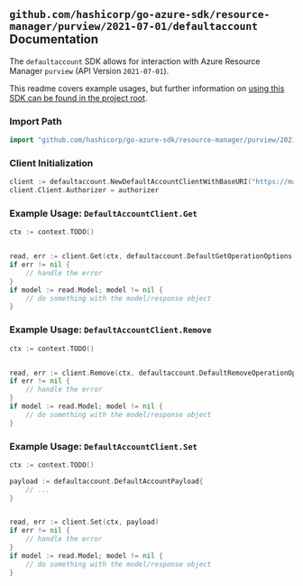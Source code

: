 
## `github.com/hashicorp/go-azure-sdk/resource-manager/purview/2021-07-01/defaultaccount` Documentation

The `defaultaccount` SDK allows for interaction with Azure Resource Manager `purview` (API Version `2021-07-01`).

This readme covers example usages, but further information on [using this SDK can be found in the project root](https://github.com/hashicorp/go-azure-sdk/tree/main/docs).

### Import Path

```go
import "github.com/hashicorp/go-azure-sdk/resource-manager/purview/2021-07-01/defaultaccount"
```


### Client Initialization

```go
client := defaultaccount.NewDefaultAccountClientWithBaseURI("https://management.azure.com")
client.Client.Authorizer = authorizer
```


### Example Usage: `DefaultAccountClient.Get`

```go
ctx := context.TODO()


read, err := client.Get(ctx, defaultaccount.DefaultGetOperationOptions())
if err != nil {
	// handle the error
}
if model := read.Model; model != nil {
	// do something with the model/response object
}
```


### Example Usage: `DefaultAccountClient.Remove`

```go
ctx := context.TODO()


read, err := client.Remove(ctx, defaultaccount.DefaultRemoveOperationOptions())
if err != nil {
	// handle the error
}
if model := read.Model; model != nil {
	// do something with the model/response object
}
```


### Example Usage: `DefaultAccountClient.Set`

```go
ctx := context.TODO()

payload := defaultaccount.DefaultAccountPayload{
	// ...
}


read, err := client.Set(ctx, payload)
if err != nil {
	// handle the error
}
if model := read.Model; model != nil {
	// do something with the model/response object
}
```
